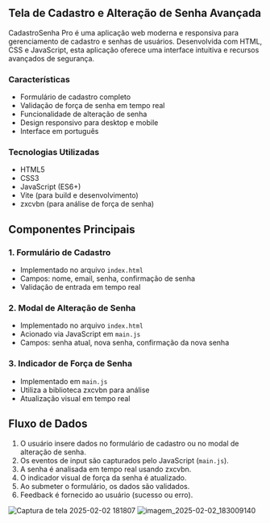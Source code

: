 ## Tela de Cadastro e Alteração de Senha Avançada

CadastroSenha Pro é uma aplicação web moderna e responsiva para gerenciamento de cadastro e senhas de usuários. Desenvolvida com HTML, CSS e JavaScript, esta aplicação oferece uma interface intuitiva e recursos avançados de segurança.

### Características

- Formulário de cadastro completo
- Validação de força de senha em tempo real
- Funcionalidade de alteração de senha
- Design responsivo para desktop e mobile
- Interface em português

### Tecnologias Utilizadas

- HTML5
- CSS3
- JavaScript (ES6+)
- Vite (para build e desenvolvimento)
- zxcvbn (para análise de força de senha)

## Componentes Principais

### 1. Formulário de Cadastro
- Implementado no arquivo `index.html`
- Campos: nome, email, senha, confirmação de senha
- Validação de entrada em tempo real

### 2. Modal de Alteração de Senha
- Implementado no arquivo `index.html`
- Acionado via JavaScript em `main.js`
- Campos: senha atual, nova senha, confirmação da nova senha

### 3. Indicador de Força de Senha
- Implementado em `main.js`
- Utiliza a biblioteca zxcvbn para análise
- Atualização visual em tempo real

## Fluxo de Dados

1. O usuário insere dados no formulário de cadastro ou no modal de alteração de senha.
2. Os eventos de input são capturados pelo JavaScript (`main.js`).
3. A senha é analisada em tempo real usando zxcvbn.
4. O indicador visual de força da senha é atualizado.
5. Ao submeter o formulário, os dados são validados.
6. Feedback é fornecido ao usuário (sucesso ou erro).

![Captura de tela 2025-02-02 181807](https://github.com/user-attachments/assets/d8d696a6-e92a-464d-9315-41c5723f1ba1)
![imagem_2025-02-02_183009140](https://github.com/user-attachments/assets/21c198b6-1cf2-4a66-a74c-a63a1112972d)
